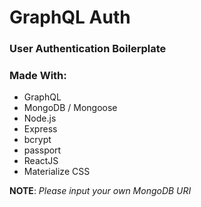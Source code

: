 # GraphQL Auth

### User Authentication Boilerplate

### Made With:
* GraphQL
* MongoDB / Mongoose
* Node.js
* Express
* bcrypt
* passport
* ReactJS
* Materialize CSS

**NOTE**: *Please input your own MongoDB URI*
